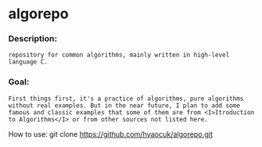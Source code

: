 algorepo
===

### Description: 

	repository for common algorithms, mainly written in high-level language C.

### Goal:

	First things first, it's a practice of algorithms, pure algorithms without real examples. But in the near future, I plan to add some famous and classic examples that some of them are from <I>Itroduction to Algorithms</I> or from other sources not listed here.

How to use:
	git clone https://github.com/hyaocuk/algorepo.git

